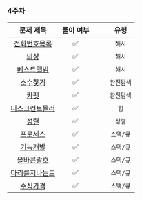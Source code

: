 ### 4주차

|                         문제 제목                     | 풀이 여부 |  |   |     유형      | 
|:------------------------------------------------------:|:---:|:----------------------------------------:|:-------------:|:-----------------:|
| [전화번호목록](https://school.programmers.co.kr/learn/courses/30/lessons/42577) | ✅ | | | `해시` |
| [의상](https://school.programmers.co.kr/learn/courses/30/lessons/42578) | ✅ | | | `해시` |
| [베스트앨범](https://school.programmers.co.kr/learn/courses/30/lessons/42579)  | ✅ || | `해시` |
| [소수찾기](https://school.programmers.co.kr/learn/courses/30/lessons/42839) | ✅ | | | `완전탐색` |
| [카펫](https://school.programmers.co.kr/learn/courses/30/lessons/42842) | ✅ |  | | `완전탐색` |
| [디스크컨트롤러](https://school.programmers.co.kr/learn/courses/30/lessons/42627)  | ✅ ||  | `힙` |
| [정렬](https://school.programmers.co.kr/learn/courses/30/lessons/42746) | ✅ || | `정렬` |
| [프로세스](https://school.programmers.co.kr/learn/courses/30/lessons/42587) | ✅ | |  | `스택/큐` |
| [기능개발](https://school.programmers.co.kr/learn/courses/30/lessons/42586) | ✅ | |  | `스택/큐` |
| [올바른괄호](https://school.programmers.co.kr/learn/courses/30/lessons/12909) | ✅ || | `스택/큐` |
| [다리를지나는트](https://school.programmers.co.kr/learn/courses/30/lessons/42583) | ✅ || | `스택/큐` |
| [주식가격](https://school.programmers.co.kr/learn/courses/30/lessons/42584) | ✅ || | `스택/큐` |
